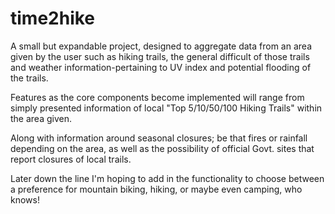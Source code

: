 # time2hike

A small but expandable project, designed to aggregate data from an area given by the user such as hiking trails, 
the general difficult of those trails and weather information-pertaining to UV index and potential flooding of the trails.

Features as the core components become implemented will range from 
simply presented information of local "Top 5/10/50/100 Hiking Trails" within the area given.

Along with information around seasonal closures; be that fires or rainfall depending on the area, as well as the possibility of 
official Govt. sites that report closures of local trails.

Later down the line I'm hoping to add in the functionality to choose between a preference 
for mountain biking, hiking, or maybe even camping, who knows!
